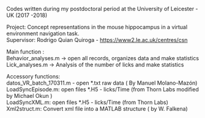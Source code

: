 Codes written during my postdoctoral period at the University of Leicester - UK (2017 -2018) <br />

Project: Concept representations in the mouse hippocampus in a virtual environment navigation task. <br />
Supervisor: Rodrigo Quian Quiroga - https://www2.le.ac.uk/centres/csn

Main function : <br />
Behavior_analyses.m -> open all records, organizes data and make statistics <br />
Lick_analyses.m -> Analysis of the number of licks and make statistics <br />


Accessory functions: <br />
datos_VR_batch_170311.m - open *.txt raw data ( By Manuel Molano-Mazón) <br />
LoadSyncEpisode.m: open files *.H5 - licks/Time (from Thorn Labs modified by Michael Okun ) <br />
LoadSyncXML.m: open files *.H5 - licks/Time (from Thorn Labs) <br />
Xml2struct.m: Convert xml file into a MATLAB structure ( by W. Falkena)
